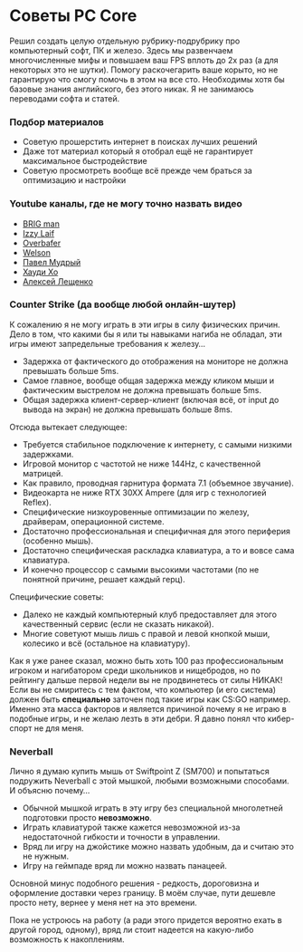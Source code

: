 # Советы PC Core

Решил создать целую отдельную рубрику-подрубрику про компьютерный софт, ПК и железо. Здесь мы развенчаем многочисленные мифы и повышаем ваш FPS вплоть до 2x раз (а для некоторых это не шутки). Помогу раскочегарить ваше корыто, но не гарантирую что смогу помочь в этом на все сто. Необходимы хотя бы базовые знания английского, без этого никак. Я не занимаюсь переводами софта и статей. 

### Подбор материалов

- Советую прошерстить интернет в поисках лучших решений
- Даже тот материал который я отобрал ещё не гарантирует максимальное быстродействие
- Советую просмотреть вообще всё прежде чем браться за оптимизацию и настройки

### Youtube каналы, где не могу точно назвать видео

- [BRIG man](https://www.youtube.com/user/BRIGmanMINE)
- [Izzy Laif](https://www.youtube.com/c/IzzyLaif)
- [Overbafer](https://www.youtube.com/c/overbafer1)
- [Welson](https://www.youtube.com/channel/UC7P_QtQF464xU9iJRrh9ZpQ)
- [Павел Мудрый](https://www.youtube.com/channel/UCEUTgM6GtfKliRf6DvqDB_Q)
- [Хауди Хо](https://www.youtube.com/channel/UC7f5bVxWsm3jlZIPDzOMcAg)
- [Алексей Лещенко](https://www.youtube.com/user/TheDrbream)

### Counter Strike (да вообще любой онлайн-шутер)

К сожалению я не могу играть в эти игры в силу физических причин. Дело в том, что какими бы я или ты навыками нагиба не обладал, эти игры имеют запредельные требования к железу…

- Задержка от фактического до отображения на мониторе не должна превышать больше 5ms.
- Самое главное, вообще общая задержка между кликом мыши и фактическим выстрелом не должна превышать больше 5ms.
- Общая задержка клиент-сервер-клиент (включая всё, от input до вывода на экран) не должна превышать больше 8ms.

Отсюда вытекает следующее: 

- Требуется стабильное подключение к интернету, с самыми низкими задержками.
- Игровой монитор с частотой не ниже 144Hz, с качественной матрицей. 
- Как правило, проводная гарнитура формата 7.1 (объемное звучание).
- Видеокарта не ниже RTX 30XX Ampere (для игр с технологией Reflex).
- Специфические низкоуровенные оптимизации по железу, драйверам, операционной системе.
- Достаточно профессиональная и специфичная для этого периферия (особенно мышь).
- Достаточно специфическая раскладка клавиатура, а то и вовсе сама клавиатура.
- И конечно процессор с самыми высокими частотами (по не понятной причине, решает каждый герц).

Специфические советы: 

- Далеко не каждый компьютерный клуб предоставляет для этого качественный сервис (если не сказать никакой).
- Многие советуют мышь лишь с правой и левой кнопкой мыши, колесико и всё (остальное на клавиатуру). 

Как я уже ранее сказал, можно быть хоть 100 раз профессиональным игроком и нагибатором среди школьников и нищебродов, но по рейтингу дальше первой недели вы не продвинетесь от силы НИКАК! Если вы не смиритесь с тем фактом, что компьютер (и его система) должен быть **специально** заточен под такие игры как CS:GO например. Именно эта масса факторов и является причиной почему я не играю в подобные игры, и не желаю лезть в эти дебри. Я давно понял что кибер-спорт не для меня. 

### Neverball

Лично я думаю купить мышь от Swiftpoint Z (SM700) и попытаться подружить Neverball с этой мышкой, любыми возможными способами. И объясню почему…

- Обычной мышкой играть в эту игру без специальной многолетней подготовки просто **невозможно**.
- Играть клавиатурой также кажется невозможной из-за недостаточной гибкости и точности в управлении.
- Вряд ли игру на джойстике можно назвать удобным, да и считаю это не нужным.
- Игру на геймпаде вряд ли можно назвать панацеей.

Основной минус подобного решения - редкость, дороговизна и оформление доставки через границу. В моём случае, пути дешевле просто нету, вернее у меня нет на это времени.

Пока не устроюсь на работу (а ради этого придется вероятно ехать в другой город, одному), вряд ли стоит надеется на какую-либо возможность к накоплениям. 
